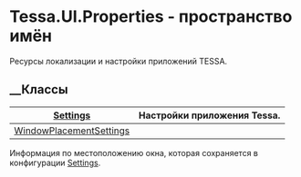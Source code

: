 # Tessa.UI.Properties - пространство имён
Ресурсы локализации и настройки приложений TESSA.
##  __Классы
[Settings](T_Tessa_UI_Properties_Settings.htm)|  Настройки приложения Tessa.  
---|---  
[WindowPlacementSettings](T_Tessa_UI_Properties_WindowPlacementSettings.htm)|
Информация по местоположению окна, которая сохраняется в конфигурации
[Settings](T_Tessa_UI_Properties_Settings.htm).
